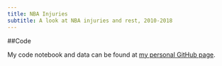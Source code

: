 ```yaml
---
title: NBA Injuries
subtitle: A look at NBA injuries and rest, 2010-2018
---
```


##Code

My code notebook and data can be found at [my personal GitHub page](https://github.com/alexmjn/NBA-Injuries).
